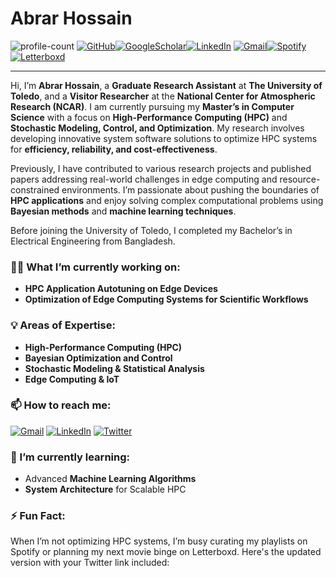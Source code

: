 # Abrar Hossain  
![profile-count](https://komarev.com/ghpvc/?username=AbrarHossainHimself&color=blue&style=plastic)  [![GitHub](https://img.shields.io/badge/-@AbrarHossainHimself-181717?style=flat&logo=GitHub&logoColor=white)](https://github.com/AbrarHossainHimself)[![GoogleScholar](https://img.shields.io/badge/-Abrar_Hossain-4885ED?style=flat&logo=GoogleScholar&logoColor=white)](https://scholar.google.com/citations?user=NSkFoF4AAAAJ&hl=en)[![LinkedIn](https://img.shields.io/badge/-Abrar_Hossain-2867B2?style=flat&logo=Linkedin&logoColor=white)](https://www.linkedin.com/in/abrarhossainhimself/)  [![Gmail](https://img.shields.io/badge/-abrarhossainhimself@gmail.com-DB4437?style=flat&logo=Gmail&logoColor=white)](mailto:abrarhossainhimself@gmail.com)[![Spotify](https://img.shields.io/badge/-Abrar_Hossain-1DB954?style=flat&logo=Spotify&logoColor=white)](https://open.spotify.com/user/abrarhimself)[![Letterboxd](https://img.shields.io/badge/-Abrar_Hossain-2f2f2f?style=flat&logo=Letterboxd&logoColor=white)](https://letterboxd.com/AbrarHimself/)

---

Hi, I’m **Abrar Hossain**, a **Graduate Research Assistant** at **The University of Toledo**, and a **Visitor Researcher** at the **National Center for Atmospheric Research (NCAR)**. I am currently pursuing my **Master’s in Computer Science** with a focus on **High-Performance Computing (HPC)** and **Stochastic Modeling, Control, and Optimization**. My research involves developing innovative system software solutions to optimize HPC systems for **efficiency, reliability, and cost-effectiveness**.

Previously, I have contributed to various research projects and published papers addressing real-world challenges in edge computing and resource-constrained environments. I’m passionate about pushing the boundaries of **HPC applications** and enjoy solving complex computational problems using **Bayesian methods** and **machine learning techniques**.

Before joining the University of Toledo, I completed my Bachelor’s in Electrical Engineering from Bangladesh.

### 👨‍💻 What I’m currently working on:
- **HPC Application Autotuning on Edge Devices**  
- **Optimization of Edge Computing Systems for Scientific Workflows**

### 💡 Areas of Expertise:
- **High-Performance Computing (HPC)**
- **Bayesian Optimization and Control**
- **Stochastic Modeling & Statistical Analysis**
- **Edge Computing & IoT**

### 📫 How to reach me:
[![Gmail](https://img.shields.io/badge/-abrarhossainhimself@gmail.com-DB4437?style=flat&logo=Gmail&logoColor=white)](mailto:abrarhossainhimself@gmail.com)  [![LinkedIn](https://img.shields.io/badge/-Abrar_Hossain-2867B2?style=flat&logo=Linkedin&logoColor=white)](https://www.linkedin.com/in/abrarhossainhimself/) [![Twitter](https://img.shields.io/badge/-Abrar_Hossain-1DA1F2?style=flat&logo=Twitter&logoColor=white)](https://x.com/AbrarHoessain)   

### 🔭 I’m currently learning:
- Advanced **Machine Learning Algorithms**  
- **System Architecture** for Scalable HPC

### ⚡ Fun Fact:
When I’m not optimizing HPC systems, I’m busy curating my playlists on Spotify or planning my next movie binge on Letterboxd.
Here's the updated version with your Twitter link included:

